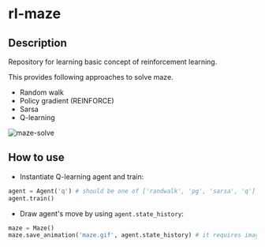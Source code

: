 # rl-maze

## Description

Repository for learning basic concept of reinforcement learning.

This provides following approaches to solve maze.

* Random walk
* Policy gradient (REINFORCE)
* Sarsa
* Q-learning

![maze-solve](https://jihoonerd.github.io/assets/images/posts/2019-05-25-ml-rl-maze-part2/REINFORCE.gif)

## How to use

* Instantiate Q-learning agent and train:

```python
agent = Agent('q') # should be one of ['randwalk', 'pg', 'sarsa', 'q']
agent.train()
```

* Draw agent's move by using `agent.state_history`:

```python
maze = Maze()
maze.save_animation('maze.gif', agent.state_history) # it requires imagemagick
```
